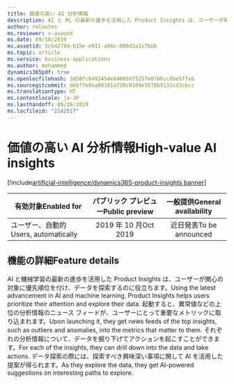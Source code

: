 ```yaml
---
title: 価値の高い AI 分析情報
description: AI と ML の最新の進歩を活用した Product Insights は、ユーザーが関心の対象に優先順位を付け、データを探索するのに役立ちます。 起動すると、異常値などの上位の分析情報のニュース フィードが、ユーザーにとって重要なメトリックに取り込まれます。 それぞれの分析情報について、データを掘り下げてアクションを起こすことができます。 データ探索の際には、探索すべき興味深い事項に関して AI を活用した提案が得られます。
author: relnotes
ms.reviewer: v-aswood
ms.date: 09/18/2019
ms.assetid: 5c64278d-615e-e911-a96c-000d3a1c7bbb
ms.topic: article
ms.service: business-applications
ms.author: mohammed
dynamics365pdf: true
ms.openlocfilehash: 3d50fc6493454e840660f525fe07b6cc8be5ffeb
ms.sourcegitcommit: de6f7e8aa90101a730c0109e3578b9131cd3c6cc
ms.translationtype: HT
ms.contentlocale: ja-JP
ms.lasthandoff: 09/26/2019
ms.locfileid: "2142517"
---
```

# <a name="high-value-ai-insights"></a><span data-ttu-id="45e0f-106">価値の高い AI 分析情報</span><span class="sxs-lookup"><span data-stu-id="45e0f-106">High-value AI insights</span></span>
[!include[artificial-intelligence/dynamics365-product-insights banner](../includes/artificial-intelligence/dynamics365-product-insights.md)]

| <span data-ttu-id="45e0f-107">有効対象</span><span class="sxs-lookup"><span data-stu-id="45e0f-107">Enabled for</span></span>    |  <span data-ttu-id="45e0f-108">パブリック プレビュー</span><span class="sxs-lookup"><span data-stu-id="45e0f-108">Public preview</span></span> | <span data-ttu-id="45e0f-109">一般提供</span><span class="sxs-lookup"><span data-stu-id="45e0f-109">General availability</span></span> | 
| ---------- | :----------: |:----------: |
|<span data-ttu-id="45e0f-110">ユーザー、自動的</span><span class="sxs-lookup"><span data-stu-id="45e0f-110">Users, automatically</span></span>|<span data-ttu-id="45e0f-111">2019 年 10 月</span><span class="sxs-lookup"><span data-stu-id="45e0f-111">Oct 2019</span></span>| <span data-ttu-id="45e0f-112">近日発表</span><span class="sxs-lookup"><span data-stu-id="45e0f-112">To be announced</span></span>|






## <a name="feature-details"></a><span data-ttu-id="45e0f-113">機能の詳細</span><span class="sxs-lookup"><span data-stu-id="45e0f-113">Feature details</span></span>
<!--feature detail start -->
<span data-ttu-id="45e0f-114">AI と機械学習の最新の進歩を活用した Product Insights は、ユーザーが関心の対象に優先順位を付け、データを探索するのに役立ちます。</span><span class="sxs-lookup"><span data-stu-id="45e0f-114">Using the latest advancement in AI and machine learning, Product Insights helps users prioritize their attention and explore their data.</span></span> <span data-ttu-id="45e0f-115">起動すると、異常値などの上位の分析情報のニュース フィードが、ユーザーにとって重要なメトリックに取り込まれます。</span><span class="sxs-lookup"><span data-stu-id="45e0f-115">Upon launching it, they get news feeds of the top insights, such as outliers and anomalies, into the metrics that matter to them.</span></span> <span data-ttu-id="45e0f-116">それぞれの分析情報について、データを掘り下げてアクションを起こすことができます。</span><span class="sxs-lookup"><span data-stu-id="45e0f-116">For each of the insights, they can drill down into the data and take actions.</span></span> <span data-ttu-id="45e0f-117">データ探索の際には、探索すべき興味深い事項に関して AI を活用した提案が得られます。</span><span class="sxs-lookup"><span data-stu-id="45e0f-117">As they explore the data, they get AI-powered suggestions on interesting paths to explore.</span></span>
<!--feature detail end -->











